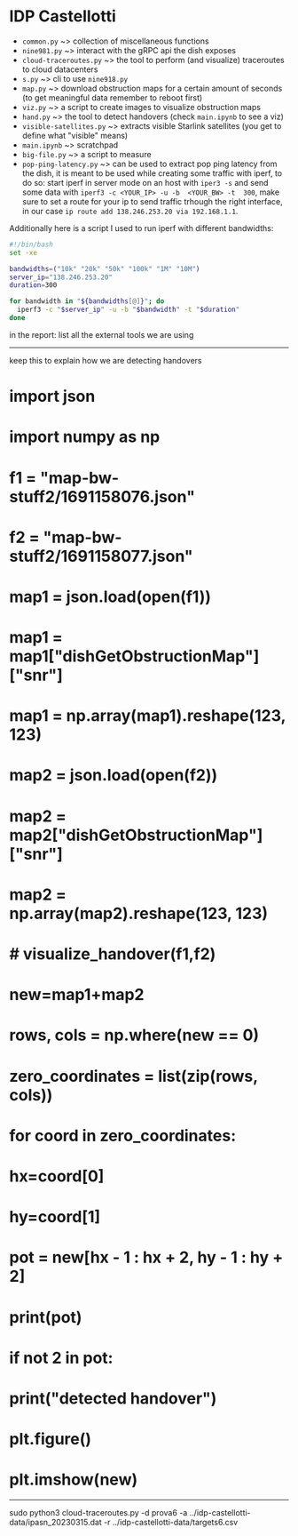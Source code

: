 # IDP Castellotti

+ `common.py` ~> collection of miscellaneous functions
+ `nine981.py` ~> interact with the gRPC api the dish exposes
+ `cloud-traceroutes.py` ~> the tool to perform (and visualize) traceroutes to cloud datacenters
+ `s.py` ~> cli to use `nine918.py`
+ `map.py` ~> download obstruction maps for a certain amount of seconds (to get meaningful data remember to reboot first)
+ `viz.py` ~> a script to create images to visualize obstruction maps
+ `hand.py` ~> the tool to detect handovers (check `main.ipynb` to see a viz)
+ `visible-satellites.py` ~> extracts visible Starlink satellites (you get to define what "visible" means)
+ `main.ipynb` ~> scratchpad
+ `big-file.py` ~> a script to measure 
+ `pop-ping-latency.py` ~> can be used to extract pop ping latency from the dish, it is meant to be used while creating some traffic with iperf, to do so: start iperf in server mode on an host with `iper3 -s` 
and send some data with `iperf3 -c <YOUR_IP> -u -b  <YOUR_BW> -t  300`, make sure to set a route for your ip to send traffic trhough the right interface, in our case `ip route add 138.246.253.20 via 192.168.1.1`. 

Additionally here is a script I used to run iperf with different bandwidths:
  ```bash
  #!/bin/bash
  set -xe

  bandwidths=("10k" "20k" "50k" "100k" "1M" "10M")
  server_ip="138.246.253.20"
  duration=300

  for bandwidth in "${bandwidths[@]}"; do
    iperf3 -c "$server_ip" -u -b "$bandwidth" -t "$duration"
  done
  ```



in the report: list all the external tools we are using

--------------------

keep this to explain how we are detecting handovers

  # import json
# import numpy as np
# f1 = "map-bw-stuff2/1691158076.json"
# f2 = "map-bw-stuff2/1691158077.json"
# map1 = json.load(open(f1))
# map1 = map1["dishGetObstructionMap"]["snr"]
# map1 = np.array(map1).reshape(123, 123)
# map2 = json.load(open(f2))
# map2 = map2["dishGetObstructionMap"]["snr"]
# map2 = np.array(map2).reshape(123, 123)

# # visualize_handover(f1,f2)
# new=map1+map2
# rows, cols = np.where(new == 0)
# zero_coordinates = list(zip(rows, cols))

# for coord in zero_coordinates:
#     hx=coord[0]
#     hy=coord[1]
#     pot = new[hx - 1 : hx + 2, hy - 1 : hy + 2]
#     print(pot)
#     if not 2 in pot:
#         print("detected handover")

# plt.figure()
# plt.imshow(new)



----------------










sudo python3 cloud-traceroutes.py -d prova6 -a ../idp-castellotti-data/ipasn_20230315.dat -r ../idp-castellotti-data/targets6.csv
